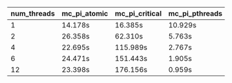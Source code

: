 | num_threads | mc_pi_atomic | mc_pi_critical | mc_pi_pthreads | mc_pi_reduction |
|---|---|---|---|---|
| 1 | 14.178s | 16.385s | 10.929s | 10.333s |
| 2 | 26.358s | 62.310s | 5.763s | 5.214s |
| 4 | 22.695s | 115.989s | 2.767s | 2.641s |
| 6 | 24.471s | 151.443s | 1.905s | 1.866s |
| 12 | 23.398s | 176.156s | 0.959s | 1.015s |